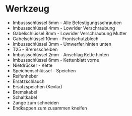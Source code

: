 # Werkzeug
- Imbussschlüssel 5mm - Alle Befestigungsschrauben
- Imbussschlüssel 4mm - Lowrider Verschraubung
- Gabelschlüssel 8mm - Lowrider Verschraubung Mutter
- Gabelschlüssel 10mm - Frontschutzblech
- Imbussschlüssel 3mm - Umwerfer hinten unten
- T25 - Bremsscheiben
- Imbussschlüssel 2mm - Anschlag Kette hinten
- Imbussschlüssel 6mm - Kettenblatt vorne
- Nietdrücker - Kette
- Speichenschlüssel - Speichen
- Reifenheber
- Ersatzschlauch
- Ersatzspeichen (Kevlar)
- Bremskabel
- Schaltkabel
- Zange zum schneiden
- Endkappen zum zusammen kneifen